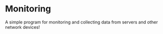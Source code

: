 # Monitoring
A simple program for monitoring and collecting data from servers and other network devices! 
